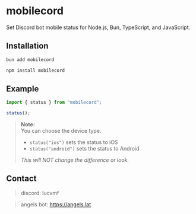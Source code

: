 # mobilecord

Set Discord bot mobile status for Node.js, Bun, TypeScript, and JavaScript.

## Installation

```bash
bun add mobilecord

npm install mobilecord
```

## Example

```js
import { status } from "mobilecord";

status();
```

> **Note:**  
> You can choose the device type.  
>
> - `status("ios")` sets the status to iOS  
> - `status("android")` sets the status to Android  
>  
> _This will NOT change the difference or look._


## Contact

> discord: lucvmf

> angels bot: https://angels.lat

